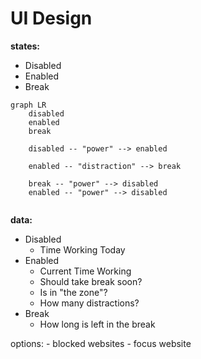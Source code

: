 # UI Design

**states:**

- Disabled
- Enabled
- Break



```mermaid
graph LR
	disabled
	enabled
	break

	disabled -- "power" --> enabled

	enabled -- "distraction" --> break

	break -- "power" --> disabled
	enabled -- "power" --> disabled


```



**data:**

- Disabled
  - Time Working Today
- Enabled
  - Current Time Working
  - Should take break soon?
  - Is in "the zone"?
  - How many distractions?
- Break
  - How long is left in the break

options:
	- blocked websites
	- focus website
